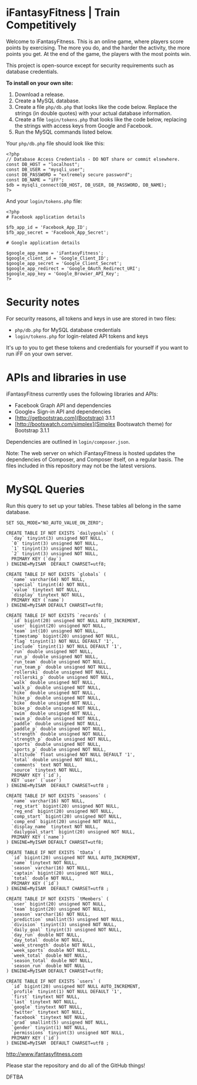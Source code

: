 iFantasyFitness | Train Competitively
===============
Welcome to iFantasyFitness. This is an online game, where players score points by exercising. The more you do, and the harder the activity, the more points you get. At the end of the game, the players with the most points win.

This project is open-source except for security requirements such as database credentials.

**To install on your own site:**

1. Download a release.
2. Create a MySQL database.
3. Create a file `php/db.php` that looks like the code below. Replace the strings (in double quotes) with your actual database information.
4. Create a file `login/tokens.php` that looks like the code below, replacing the strings with access keys from Google and Facebook.
5. Run the MySQL commands listed below.

Your `php/db.php` file should look like this:

	<?php
    // Database Access Credentials - DO NOT share or commit elsewhere.
    const DB_HOST = "localhost";
    const DB_USER = "mysqli_user";
    const DB_PASSWORD = "extremely secure password";
    const DB_NAME = "iFF";
    $db = mysqli_connect(DB_HOST, DB_USER, DB_PASSWORD, DB_NAME);
    ?>

And your `login/tokens.php` file:

	<?php
	# Facebook application details
	
	$fb_app_id = 'Facebook_App_ID';
	$fb_app_secret = 'Facebook_App_Secret';
	
	# Google application details
	
	$google_app_name = 'iFantasyFitness';
	$google_client_id = 'Google_Client_ID';
	$google_app_secret = 'Google_Client_Secret';
	$google_app_redirect = 'Google_OAuth_Redirect_URI';
	$google_app_key = 'Google_Browser_API_Key';
	?>

Security notes
==============
For security reasons, all tokens and keys in use are stored in two files:

- `php/db.php` for MySQL database credentials
- `login/tokens.php` for login-related API tokens and keys

It's up to you to get these tokens and credentials for yourself if you want to run iFF on your own server.

APIs and libraries in use
=========================
iFantasyFitness currently uses the following libraries and APIs:

- Facebook Graph API and dependencies
- Google+ Sign-in API and dependencies
- [http://getbootstrap.com](Bootstrap) 3.1.1
- [http://bootswatch.com/simplex](Simplex Bootswatch theme) for Bootstrap 3.1.1

Dependencies are outlined in `login/composer.json`.

Note: The web server on which iFantasyFitness is hosted updates the dependencies of Composer, and Composer itself, on a regular basis. The files included in this repository may not be the latest versions.

MySQL Queries
=============
Run this query to set up your tables. These tables all belong in the same database.

	SET SQL_MODE="NO_AUTO_VALUE_ON_ZERO";
	
	CREATE TABLE IF NOT EXISTS `dailygoals` (
	  `day` tinyint(3) unsigned NOT NULL,
	  `0` tinyint(3) unsigned NOT NULL,
	  `1` tinyint(3) unsigned NOT NULL,
	  `2` tinyint(3) unsigned NOT NULL,
	  PRIMARY KEY (`day`)
	) ENGINE=MyISAM  DEFAULT CHARSET=utf8;
	
	CREATE TABLE IF NOT EXISTS `globals` (
	  `name` varchar(64) NOT NULL,
	  `special` tinyint(4) NOT NULL,
	  `value` tinytext NOT NULL,
	  `display` tinytext NOT NULL,
	  PRIMARY KEY (`name`)
	) ENGINE=MyISAM DEFAULT CHARSET=utf8;
	
	CREATE TABLE IF NOT EXISTS `records` (
	  `id` bigint(20) unsigned NOT NULL AUTO_INCREMENT,
	  `user` bigint(20) unsigned NOT NULL,
	  `team` int(10) unsigned NOT NULL,
	  `timestamp` bigint(20) unsigned NOT NULL,
	  `flag` tinyint(1) NOT NULL DEFAULT '1',
	  `include` tinyint(1) NOT NULL DEFAULT '1',
	  `run` double unsigned NOT NULL,
	  `run_p` double unsigned NOT NULL,
	  `run_team` double unsigned NOT NULL,
	  `run_team_p` double unsigned NOT NULL,
	  `rollerski` double unsigned NOT NULL,
	  `rollerski_p` double unsigned NOT NULL,
	  `walk` double unsigned NOT NULL,
	  `walk_p` double unsigned NOT NULL,
	  `hike` double unsigned NOT NULL,
	  `hike_p` double unsigned NOT NULL,
	  `bike` double unsigned NOT NULL,
	  `bike_p` double unsigned NOT NULL,
	  `swim` double unsigned NOT NULL,
	  `swim_p` double unsigned NOT NULL,
	  `paddle` double unsigned NOT NULL,
	  `paddle_p` double unsigned NOT NULL,
	  `strength` double unsigned NOT NULL,
	  `strength_p` double unsigned NOT NULL,
	  `sports` double unsigned NOT NULL,
	  `sports_p` double unsigned NOT NULL,
	  `altitude` float unsigned NOT NULL DEFAULT '1',
	  `total` double unsigned NOT NULL,
	  `comments` text NOT NULL,
	  `source` tinytext NOT NULL,
	  PRIMARY KEY (`id`),
	  KEY `user` (`user`)
	) ENGINE=MyISAM  DEFAULT CHARSET=utf8 ;
	
	CREATE TABLE IF NOT EXISTS `seasons` (
	  `name` varchar(16) NOT NULL,
	  `reg_start` bigint(20) unsigned NOT NULL,
	  `reg_end` bigint(20) unsigned NOT NULL,
	  `comp_start` bigint(20) unsigned NOT NULL,
	  `comp_end` bigint(20) unsigned NOT NULL,
	  `display_name` tinytext NOT NULL,
	  `dailygoal_start` bigint(20) unsigned NOT NULL,
	  PRIMARY KEY (`name`)
	) ENGINE=MyISAM DEFAULT CHARSET=utf8;
	
	CREATE TABLE IF NOT EXISTS `tData` (
	  `id` bigint(20) unsigned NOT NULL AUTO_INCREMENT,
	  `name` tinytext NOT NULL,
	  `season` varchar(16) NOT NULL,
	  `captain` bigint(20) unsigned NOT NULL,
	  `total` double NOT NULL,
	  PRIMARY KEY (`id`)
	) ENGINE=MyISAM  DEFAULT CHARSET=utf8 ;
	
	CREATE TABLE IF NOT EXISTS `tMembers` (
	  `user` bigint(20) unsigned NOT NULL,
	  `team` bigint(20) unsigned NOT NULL,
	  `season` varchar(16) NOT NULL,
	  `prediction` smallint(5) unsigned NOT NULL,
	  `division` tinyint(3) unsigned NOT NULL,
	  `daily_goal` tinyint(3) unsigned NOT NULL,
	  `day_run` double NOT NULL,
	  `day_total` double NOT NULL,
	  `week_strength` double NOT NULL,
	  `week_sports` double NOT NULL,
	  `week_total` double NOT NULL,
	  `season_total` double NOT NULL,
	  `season_run` double NOT NULL
	) ENGINE=MyISAM DEFAULT CHARSET=utf8;
	
	CREATE TABLE IF NOT EXISTS `users` (
	  `id` bigint(20) unsigned NOT NULL AUTO_INCREMENT,
	  `profile` tinyint(1) NOT NULL DEFAULT '1',
	  `first` tinytext NOT NULL,
	  `last` tinytext NOT NULL,
	  `google` tinytext NOT NULL,
	  `twitter` tinytext NOT NULL,
	  `facebook` tinytext NOT NULL,
	  `grad` smallint(5) unsigned NOT NULL,
	  `gender` tinyint(1) NOT NULL,
	  `permissions` tinyint(3) unsigned NOT NULL,
	  PRIMARY KEY (`id`)
	) ENGINE=MyISAM  DEFAULT CHARSET=utf8 ;

http://www.ifantasyfitness.com

Please star the repository and do all of the GitHub things!

DFTBA